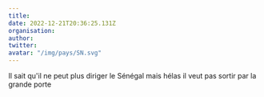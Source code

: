 ```yaml
---
title: 
date: 2022-12-21T20:36:25.131Z
organisation: 
author: 
twitter: 
avatar: "/img/pays/SN.svg"
---
```


Il sait qu'il ne peut plus diriger le Sénégal mais hélas il veut pas sortir par la grande porte 